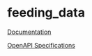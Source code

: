 # feeding_data

[Documentation](https://htmlpreview.github.io/?https://raw.githubusercontent.com/fodjan/atlas_feeding_data/v0/doc.html)

[OpenAPI Specifications](https://sensorsystems.iais.fraunhofer.de/doc/?url=https://raw.githubusercontent.com/fodjan/atlas_feeding_data/v0/oas.yml)